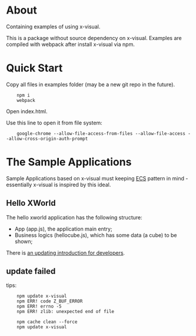 # About

Containing examples of using x-visual.

This is a package without source dependency on x-visual. Examples are compiled
with webpack after install x-visual via npm.

# Quick Start

Copy all files in examples folder (may be a new git repo in the future).

```
    npm i
    webpack
```

Open index.html.

Use this line to open it from file system:

```
    google-chrome --allow-file-access-from-files --allow-file-access --allow-cross-origin-auth-prompt
```

# The Sample Applications

Sample Applications based on x-visual must keeping [ECS](https://en.wikipedia.org/wiki/Entity_component_system)
pattern in mind - essentially x-visual is inspired by this ideal.

## Hello XWorld

The hello xworld application has the following structure:

- App (app.js), the application main entry;
- Business logics (hellocube.js), which has some data (a cube) to be shown;

There is [an updating introduction for developers](https://odys-z.github.io/x-visual/guide/index.html).

## update failed

tips:

```
    npm update x-visual
    npm ERR! code Z_BUF_ERROR
    npm ERR! errno -5
    npm ERR! zlib: unexpected end of file

    npm cache clean --force
    npm update x-visual
```
